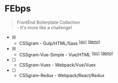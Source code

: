 # FEbps

> FrontEnd Boilerplate Collection<br>
> \- It's more like a challenge!

- [x] - CSSgram - Gulp/HTML/Sass <sup>[[src]][CSSgram_src]</sup> <sup>[[demo]][CSSgram_demo]</sup>
- [x] - CSSgram-Vue-Simple - Vue/HTML <sup>[[src]][CSSgram-Vue-Simple_src]</sup> <sup>[[demo]][CSSgram-Vue-Simple_demo]</sup>
- [ ] - CSSgram-Vuex - Webpack/Vue/Vuex
- [ ] - CSSgram-Redux - Webpack/React/Redux

[CSSgram_src]: https://github.com/fritx/FEbps/blob/dev/CSSgram/
[CSSgram_demo]: http://fritx.github.io/FEbps/CSSgram/
[CSSgram-Vue-Simple_src]: https://github.com/fritx/FEbps/blob/dev/CSSgram-Vue-Simple/
[CSSgram-Vue-Simple_demo]: http://fritx.github.io/FEbps/CSSgram-Vue-Simple/
